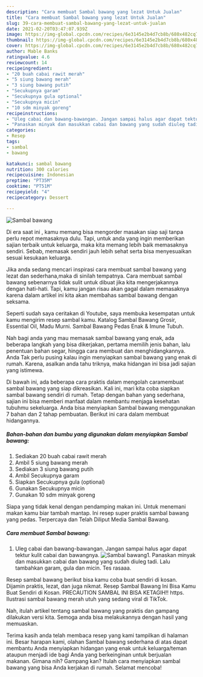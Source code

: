```yaml
---
description: "Cara membuat Sambal bawang yang lezat Untuk Jualan"
title: "Cara membuat Sambal bawang yang lezat Untuk Jualan"
slug: 39-cara-membuat-sambal-bawang-yang-lezat-untuk-jualan
date: 2021-02-20T03:47:07.939Z
image: https://img-global.cpcdn.com/recipes/6e3145e2b4d7cb8b/680x482cq70/sambal-bawang-foto-resep-utama.jpg
thumbnail: https://img-global.cpcdn.com/recipes/6e3145e2b4d7cb8b/680x482cq70/sambal-bawang-foto-resep-utama.jpg
cover: https://img-global.cpcdn.com/recipes/6e3145e2b4d7cb8b/680x482cq70/sambal-bawang-foto-resep-utama.jpg
author: Mable Banks
ratingvalue: 4.6
reviewcount: 14
recipeingredient:
- "20 buah cabai rawit merah"
- "5 siung bawang merah"
- "3 siung bawang putih"
- "Secukupnya garam"
- "Secukupnya gula optional"
- "Secukupnya micin"
- "10 sdm minyak goreng"
recipeinstructions:
- "Uleg cabai dan bawang-bawangan. Jangan sampai halus agar dapat tektur kulit cabai dan bawangnya."
- "Panaskan minyak dan masukkan cabai dan bawang yang sudah diuleg tadi. Lalu tambahkan garam, gula dan micin. Tes rasaaa."
categories:
- Resep
tags:
- sambal
- bawang

katakunci: sambal bawang 
nutrition: 300 calories
recipecuisine: Indonesian
preptime: "PT35M"
cooktime: "PT51M"
recipeyield: "4"
recipecategory: Dessert

---
```



![Sambal bawang](https://img-global.cpcdn.com/recipes/6e3145e2b4d7cb8b/680x482cq70/sambal-bawang-foto-resep-utama.jpg)

Di era  saat ini , kamu memang bisa mengorder masakan siap saji tanpa perlu repot memasaknya dulu. Tapi, untuk anda yang ingin memberikan sajian terbaik untuk keluarga, maka kita memang lebih baik memasaknya sendiri. Sebab, memasak sendiri jauh lebih sehat serta bisa menyesuaikan sesuai kesukaan keluarga.

Jika anda sedang mencari inspirasi cara membuat sambal bawang yang lezat dan sederhana,maka di sinilah tempatnya. Cara membuat sambal bawang  sebenarnya tidak sulit untuk dibuat jika kita mengerjakannya dengan hati-hati. Tapi, kamu jangan risau akan gagal dalam memasaknya 
karena dalam artikel ini kita akan membahas sambal bawang dengan seksama.  

Seperti sudah saya ceritakan di Youtube, saya membuka kesempatan untuk kamu mengirim resep sambal kamu. Katalog Sambal Bawang Grosir, Essential Oil, Madu Murni. Sambal Bawang Pedas Enak &amp; Imune Tubuh.

Nah bagi anda yang mau memasak sambal bawang yang enak, ada beberapa langkah yang bisa dikerjakan, pertama memilih jenis bahan, lalu penentuan bahan segar, hingga cara membuat dan menghidangkannya. Anda Tak perlu pusing kalau ingin menyiapkan sambal bawang yang enak di rumah. Karena, asalkan anda  tahu triknya, maka hidangan ini bisa jadi sajian yang istimewa.

Di bawah ini, ada beberapa cara praktis  dalam mengolah caramembuat sambal bawang yang siap dikreasikan. Kali ini, mari kita coba siapkan sambal bawang sendiri di rumah. Tetap dengan bahan yang sederhana, sajian ini bisa memberi manfaat dalam membantu menjaga kesehatan tubuhmu sekeluarga. Anda bisa menyiapkan Sambal bawang menggunakan 7 bahan dan 2 tahap pembuatan. Berikut ini cara dalam membuat hidangannya.

<!--inarticleads1-->

##### Bahan-bahan dan bumbu yang digunakan dalam menyiapkan Sambal bawang:

1. Sediakan 20 buah cabai rawit merah
1. Ambil 5 siung bawang merah
1. Sediakan 3 siung bawang putih
1. Ambil Secukupnya garam
1. Siapkan Secukupnya gula (optional)
1. Gunakan Secukupnya micin
1. Gunakan 10 sdm minyak goreng


Siapa yang tidak kenal dengan pendamping makan ini. Untuk menemani makan kamu biar tambah mantap. Ini resep super praktis sambal bawang yang pedas. Terpercaya dan Telah Diliput Media  Sambal Bawang. 

<!--inarticleads2-->

##### Cara membuat Sambal bawang:

1. Uleg cabai dan bawang-bawangan. Jangan sampai halus agar dapat tektur kulit cabai dan bawangnya.
<img src="https://img-global.cpcdn.com/steps/2f14d366ef93bdda/160x128cq70/sambal-bawang-langkah-memasak-1-foto.jpg" alt="Sambal bawang">1. Panaskan minyak dan masukkan cabai dan bawang yang sudah diuleg tadi. Lalu tambahkan garam, gula dan micin. Tes rasaaa.


Resep sambal bawang berikut bisa kamu coba buat sendiri di kosan. Dijamin praktis, lezat, dan juga nikmat. Resep Sambal Bawang Ini Bisa Kamu Buat Sendiri di Kosan. PRECAUTION SAMBAL INI BISA KETAGIH‼️ https. Ilustrasi sambal bawang merah utuh yang sedang viral di TikTok. 

Nah, itulah artikel tentang  sambal bawang  yang praktis dan gampang dilakukan versi kita. Semoga anda bisa melakukannya dengan hasil yang memuaskan. 

Terima kasih anda telah membaca resep yang kami tampilkan di halaman ini. Besar harapan kami, olahan  Sambal bawang sederhana di atas dapat membantu Anda menyiapkan hidangan yang enak untuk keluarga/teman ataupun menjadi ide bagi Anda yang berkeinginan untuk berjualan makanan. Gimana nih? Gampang kan? Itulah cara menyiapkan sambal bawang yang bisa Anda kerjakan di rumah. Selamat mencoba!

